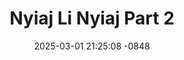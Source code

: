 ---
layout: movie-video-data
date: 2025-03-01 21:25:08 -0848
categories: movie

# Site Attributes
title: "Nyiaj Li Nyiaj Part 2"
permalink: "/movie/Nyiaj_Li_Nyiaj_Part_2"

# Movie Attributes
synopsis: ""
producer: "101 Entertainment"
director: ""
writer: ""
video_link: "https://youtu.be/J0IGFV9DuG8?si=4dVCtxbSuHYL0Hri"
genre: "Drama"
year: "2007"
release_type: "DVD"
storage: "Center for Hmong Studies"
thumbnail: "/assets/images/movie_thumbnails/Nyiaj Li Nyiaj Part 2.jpeg"
publishing_company: "101 Entertainment"

# Sequels + Parts
base_movie: ""
total_parts: 0
sequel: ""

# Movie Cast
cast:
- name: "Fwm Hawj"
- name: "Cua Yaj"
- name: "Ntshiab Hawj"
- name: "Thaiv Yaj"
---